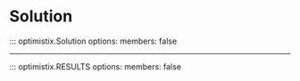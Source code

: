 # Solution

::: optimistix.Solution
    options:
        members:
            false

---

::: optimistix.RESULTS
    options:
        members:
            false
